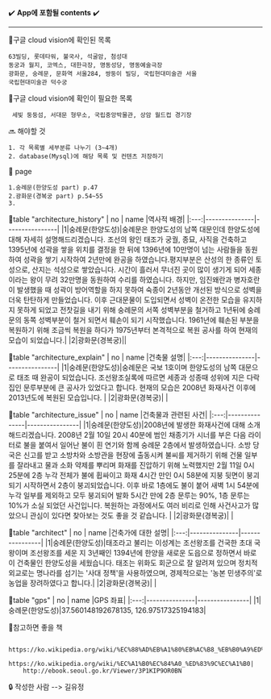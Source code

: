 :heavy_check_mark: **App에 포함될 contents** :heavy_check_mark:


<hr>


:trident:구글 cloud vision에 확인된 목록


    63빌딩, 롯데타워, 불국사, 석굴암, 첨성대
    동궁과 월지, 코엑스, 대한극장, 명동성당, 명동예술극장
    광화문, 숭례문, 문화역 서울284, 쌍둥이 빌딩, 국립현대미술관 서울
    국립현대미술관 덕수궁
  
 
:trident:구글 cloud vision에 확인이 필요한 목록


     세빛 둥둥섬, 서대문 형무소, 국립중앙박물관, 상암 월드컵 경기장
   
   
:soon: 해야할 것


    1. 각 목록별 세부분류 나누기 (3~4개)
    2. database(Mysql)에 해당 목록 및 컨텐츠 저장하기


📖 page


    1.숭례문(한양도성 part) p.47
    2.광화문(경복궁 part) p.54~55
    3.


🥕table "architecture_history"
| no | name |역사적 배경|
|:---:|---------------|----------------|
|1|숭례문(한양도성)|숭례문은 한양도성의 남쪽 대문인데 한양도성에 대해 자세히 설명해드리겠습니다. 조선의 왕인 태조가 궁궐, 종묘, 사직을 건축하고 1395년에 성곽을 쌓을 위치를 결정을 한 뒤에 1396년에 10만명이 넘는 사람들을 동원하여 성곽을 쌓기 시작하여 2년만에 완공을 하였습니다.평지부분은 산성의 한 종류인 토성으로, 산지는 석성으로 쌓았습니다. 시간이 흘러서 무너진 곳이 많이 생기게 되어 세종이라는 왕이 무려 32만명을 동원하여 수리를 하였습니다. 하지만, 임진왜란과 병자호란이 발생했을 때 성곽이 방어역할을 하지 못하여 숙종이 2년동안 개선된 방식으로 성벽을 더욱 탄탄하게 만들었습니다. 이후 근대문물이 도입되면서 성벽이 온전한 모습을 유지하지 못하게 되었고 전찻길을 내기 위해 숭례문의 서쪽 성벽부분을 철거하고 1년뒤에 숭례문의 동쪽 성벽부분이 철거 되면서 훼손이 되기 시작했습니다. 1961년에 훼손된 부분을 복원하기 위해 조금씩 복원을 하다가 1975년부터 본격적으로 복원 공사를 하여 현재의 모습이 되었습니다.|
|2|광화문(경복궁)||




🥕table "architecture_explain"
| no | name |건축물 설명|
|:---:|---------------|----------------|
|1|숭례문(한양도성)|숭례문은 국보 1호이며 한양도성의 남쪽 대문으로 태조 때 완공이 되었습니다. 조선왕조실록에 따르면 세종과 성종때 성위에 지은 다락집인 문루부분에 큰 공사가 있었다고 합니다. 현재의 모습은 2008년 화재사건 이후에 2013년도에 복원된 모습입니다. |
|2|광화문(경복궁)|   |





🥕table "architecture_issue"
| no | name |건축물과 관련된 사건|
|:---:|---------------|----------------|
|1|숭례문(한양도성)|2008년에 발생한 화재사건에 대해 소개해드리겠습니다. 2008년 2월 10일 20시 40분에 범인 채종기가 시너를 부은 다음 라이터로 불을 붙여서 일어난 불이 흰 연기와 함께 숭례문 2층에서 발생하였습니다. 소방 당국은 신고를 받고 소방차와 소방관을 현장에 출동시켜 불씨를 제거하기 위해 건물 일부를 잘라내고 물과 소화 약제를 뿌리며 화재를 진압하기 위해 노력했지만 2월 11일 0시 25분에 2층 누각 전체가 불에 휩싸이고 화재 4시간 만인 0시 58분에 지붕 뒷면이 붕괴되기 시작하면서 2층이 붕괴되었습니다. 이후 바로 1층에도 불이 붙어 새벽 1시 54분에 누각 일부를 제외하고 모두 붕괴되어 발화 5시간 만에 2층 문루는 90%, 1층 문루는 10%가 소실 되었던 사건입니다. 복원하는 과정에서도 여러 비리로 인해 사건사고가 많았으니 관심이 있다면 찾아보는 것도 좋을 것 같습니다. |
|2|광화문(경복궁)|   |





🥕table "architect"
| no | name |건축가에 대한 설명|
|:---:|---------------|----------------|
|1|숭례문(한양도성)|태조라고 불리는 이성계는 조선왕조를 건국한 초대 국왕이며 조선왕조를 세운 지 3년째인 1394년에 한양을 새로운 도읍으로 정하면서 바로 이 건축물인 한양도성을 세웠습니다. 태조는 위화도 회군으로 잘 알려져 있으며 정치적 외교로는 명나라를 섬기는 '사대 정책'을 사용하였으며, 경제적으로는 '농본 민생주의'로 농업을 장려하였다고 합니다.|
|2|광화문(경복궁)|   |





🥕table "gps"
| no | name |GPS 좌표|
|:---:|---------------|----------------|
|1|숭례문(한양도성)|37.560148192678135, 126.97517325194183|







📙참고하면 좋을 책
        
        https://ko.wikipedia.org/wiki/%EC%88%AD%EB%A1%80%EB%AC%B8_%EB%B0%A9%ED%99%94_%EC%82%AC%EA%B1%B4,
        https://ko.wikipedia.org/wiki/%EC%A1%B0%EC%84%A0_%ED%83%9C%EC%A1%B0|
        http://ebook.seoul.go.kr/Viewer/3P1KIP9OR0BN

:lock: 작성한 사람 --> 길유정
